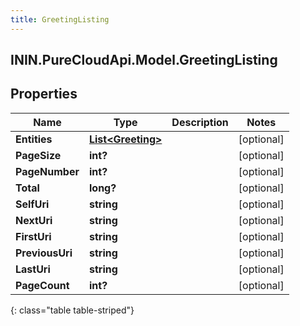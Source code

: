 ```yaml
---
title: GreetingListing
---
```

## ININ.PureCloudApi.Model.GreetingListing

## Properties

|Name | Type | Description | Notes|
|------------ | ------------- | ------------- | -------------|
| **Entities** | [**List&lt;Greeting&gt;**](Greeting.html) |  | [optional] |
| **PageSize** | **int?** |  | [optional] |
| **PageNumber** | **int?** |  | [optional] |
| **Total** | **long?** |  | [optional] |
| **SelfUri** | **string** |  | [optional] |
| **NextUri** | **string** |  | [optional] |
| **FirstUri** | **string** |  | [optional] |
| **PreviousUri** | **string** |  | [optional] |
| **LastUri** | **string** |  | [optional] |
| **PageCount** | **int?** |  | [optional] |
{: class="table table-striped"}


